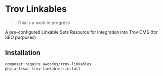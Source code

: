 # Trov Linkables

> This is a work in progress

A pre-configured Linkable Sets Resource for integration into Trov CMS (for SEO purposes)

## Installation

```bash
composer require awcodes/trov-linkables
php artisan trov-linkables:install
```
